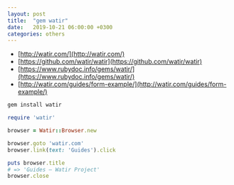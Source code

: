 ```yaml
---
layout: post
title:  "gem watir"
date:   2019-10-21 06:00:00 +0300
categories: others
---
```


- [http://watir.com/](http://watir.com/)
- [https://github.com/watir/watir](https://github.com/watir/watir)
- [https://www.rubydoc.info/gems/watir/](https://www.rubydoc.info/gems/watir/)
- [http://watir.com/guides/form-example/](http://watir.com/guides/form-example/)

```bash
gem install watir
```

```ruby
require 'watir'

browser = Watir::Browser.new

browser.goto 'watir.com'
browser.link(text: 'Guides').click

puts browser.title
# => 'Guides – Watir Project'
browser.close
```

